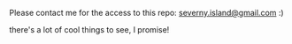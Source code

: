 Please contact me for the access to this repo:
severny.island@gmail.com :) 

there's a lot of cool things to see, I promise!
